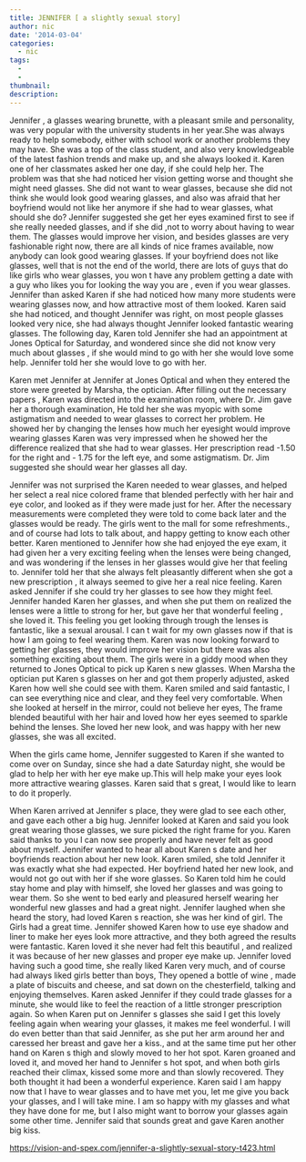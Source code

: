 ```yaml
---
title: JENNIFER [ a slightly sexual story]
author: nic
date: '2014-03-04'
categories:
  - nic
tags:
  - 
  - 
thumbnail: 
description: 
---
```


Jennifer , a glasses wearing brunette, with a pleasant smile and personality, was very popular with the university students in her year.She was always ready to help somebody, either with school work or another problems they may have.
She was a top of the class student, and also very knowledgeable of the latest fashion trends and make up, and she always looked it.
Karen one of her classmates asked her one day, if she could help her.
The problem was that she had noticed her vision getting worse and thought she might need glasses. She did not want to wear glasses,
because she did not think she would look good wearing glasses, and also was afraid that her boyfriend would not like her anymore if she had to wear glasses, what should she do?
Jennifer suggested she get her eyes examined first to see if she really needed glasses, and if she did ,not to worry about having to wear them. The glasses would improve her vision, and besides glasses are very fashionable right now, there are all kinds of nice frames available, now anybody can look good wearing glasses.
If your boyfriend does not like glasses, well that is not the end of the world, there are lots of guys that do like girls who wear glasses, you won t have any problem getting a date with a guy who likes you  for looking the way you are , even if you wear glasses.
Jennifer than asked Karen if she had noticed how many more students were wearing glasses now, and how attractive most of them looked.
Karen said she had noticed, and thought Jennifer was right,  on most people glasses looked very nice, she had always thought Jennifer looked fantastic wearing glasses.
The following day, Karen told Jennifer she had an appointment at Jones Optical for Saturday, and wondered since she did not know very much about glasses , if she would mind to go with her she would love some help.
Jennifer told her she would love to go with her.

Karen met Jennifer at Jennifer at Jones Optical and when they entered the store were greeted by Marsha, the optician.  After filling out the necessary papers , Karen was directed into the examination room, where Dr. Jim gave her a thorough examination, He told her she was myopic with some astigmatism and needed to wear glasses to correct her problem.
He showed her by changing the lenses how much her eyesight would improve wearing glasses
Karen was very impressed when he showed her the difference realized that she had to wear glasses.
Her prescription read -1.50 for the right and - 1.75 for the left eye, and some astigmatism. Dr. Jim suggested she should wear her glasses all day.

Jennifer was not surprised the Karen needed to wear glasses, and helped her select a real nice colored frame that blended perfectly with her hair and eye color, and looked as if they were made just for her.
After the necessary measurements were completed they were told to come back later and the glasses would be ready.
The girls went to the mall for some refreshments., and of course had lots to talk about, and happy getting to know each other better.
Karen mentioned to Jennifer how she had enjoyed the eye exam, it had given her a very exciting feeling when the lenses were being changed, and was wondering if the lenses in her glasses would give her that feeling to. Jennifer told her that she always felt pleasantly different when she got a new prescription , it always seemed to give her a real nice feeling.
Karen asked Jennifer if she could try her glasses to see how they might feel.
Jennifer handed Karen her glasses, and when she put them on realized the lenses were a little to strong for her, but gave her that wonderful feeling , she loved it.
This feeling you get looking through trough the lenses is fantastic, like a sexual arousal. I can t wait for my own glasses now if that 
is how I am going to feel wearing them.
Karen was now looking forward to getting her glasses, they would improve her vision but there was also something  exciting about them.
The girls were in a giddy mood when they returned to Jones Optical to pick up Karen s new glasses.
When Marsha the optician put Karen s glasses on her and got them properly adjusted, asked Karen how well she could see with them.  Karen smiled and said fantastic, I can see everything nice and clear, and they feel very comfortable.
When she looked at herself in the mirror, could not believe her eyes,
The frame blended beautiful with her hair  and loved how her eyes seemed to sparkle behind the lenses.
She loved her new look, and was happy with her new glasses, she was all excited.

When the girls came home, Jennifer suggested to Karen if she wanted to come over on Sunday, since she had a date Saturday night,
she would be glad to help her with her eye make up.This will help make your eyes look more attractive wearing glasses.
Karen said that s great, I would like to learn to do it properly.

When Karen arrived at Jennifer s place, they were glad to see each other, and gave each other a big hug.
Jennifer looked at Karen and said you look great wearing those glasses, we sure picked the right frame for you.
Karen said thanks to you I can now see properly and have never felt as good about myself.
Jennifer wanted to hear all about Karen s date and her boyfriends reaction about her new look.
Karen smiled, she told Jennifer it was exactly what she had expected. Her boyfriend hated her new look, and would not go out with her if she wore glasses. So Karen told him he could stay home and play with himself, she loved her glasses and was going to wear them. So she went to bed early and pleasured herself wearing her wonderful new glasses and had a great night.
Jennifer laughed when she heard the story, had loved Karen s reaction, she was her kind of girl.
The Girls had a great time. Jennifer showed Karen how to use eye shadow and liner to make her eyes look more attractive, and they both agreed the results were fantastic.  Karen loved it she never had felt this beautiful  , and realized it was because of her new glasses and proper eye make up.
Jennifer loved having such a good time, she really liked Karen very much, and of course had always liked girls better than boys,
They opened a bottle of wine , made a plate of biscuits and cheese, and sat down on the chesterfield, talking and enjoying themselves.
Karen asked Jennifer if they could trade glasses for a minute, she would like to feel the reaction of a little stronger prescription again. So when Karen put on Jennifer s glasses she said I get this lovely feeling again when wearing your glasses, it makes me feel wonderful. I will do even better than that said Jennifer, as she put her arm around her and caressed her breast and gave her a kiss., and at the same time put her other hand on Karen s thigh and slowly moved to her hot spot.
Karen groaned and loved it, and moved her hand to Jennifer s hot spot, and when both girls reached their climax, kissed some more 
and than slowly recovered.
They both thought it had been a wonderful experience.   Karen said I am happy now that I have to wear glasses and to have met you, let me give you back your glasses, and I will take mine.  I am so happy with my glasses and what they have done for me, but I also might want to borrow your glasses again some other time. Jennifer said that sounds great and gave Karen another big kiss.

https://vision-and-spex.com/jennifer-a-slightly-sexual-story-t423.html
